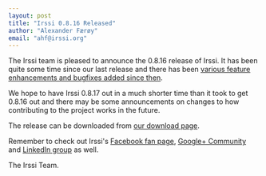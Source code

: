 ```yaml
---
layout: post
title: "Irssi 0.8.16 Released"
author: "Alexander Færøy"
email: "ahf@irssi.org"
---
```


The Irssi team is pleased to announce the 0.8.16 release of Irssi. It has been
quite some time since our last release and there has been [various feature
enhancements and bugfixes added since then](//github.com/irssi-import/irssi/releases).


We hope to have Irssi 0.8.17 out in a much shorter time than it took to get
0.8.16 out and there may be some announcements on changes to how contributing
to the project works in the future.

The release can be downloaded from [our download page](/download).

Remember to check out Irssi's [Facebook fan
page](http://www.facebook.com/irssi), [Google+
Community](https://plus.google.com/communities/112792798498391615694) and
[LinkedIn group](http://www.linkedin.com/groups?gid=147751) as well.

The Irssi Team.
